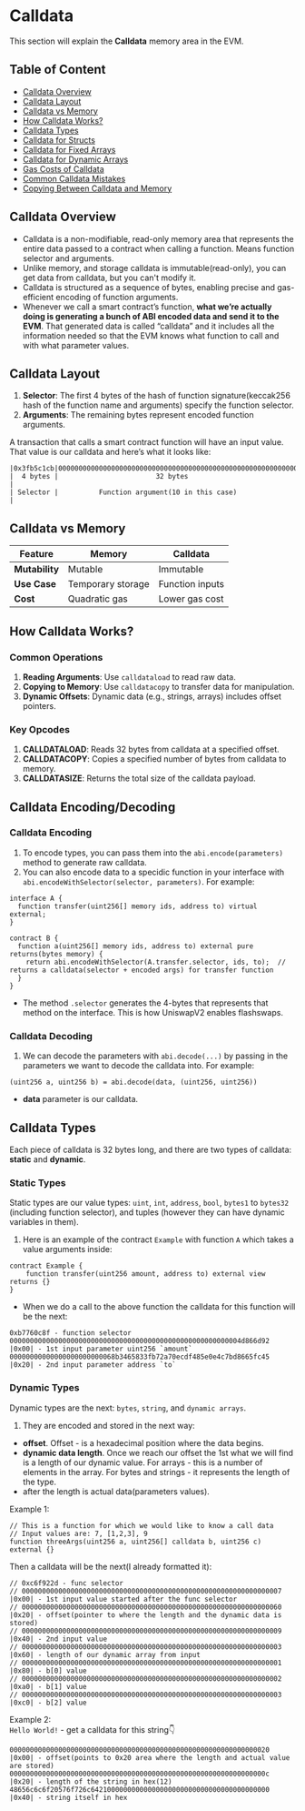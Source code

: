# Calldata
This section will explain the **Calldata** memory area in the EVM.

## Table of Content
* [Calldata Overview](#calldata-overview)
* [Calldata Layout](#calldata-layout)
* [Calldata vs Memory](#calldata-vs-memory)
* [How Calldata Works?](#how-calldata-works)
* [Calldata Types](#calldata-types)
* [Calldata for Structs](#calldata-for-structs)
* [Calldata for Fixed Arrays](#calldata-for-fixed-arrays)
* [Calldata for Dynamic Arrays](#calldata-for-dynamic-arrays)
* [Gas Costs of Calldata](#gas-costs-of-calldata)
* [Common Calldata Mistakes](#common-calldata-mistakes)
* [Copying Between Calldata and Memory](#copying-between-calldata-and-memory)

## Calldata Overview
- Calldata is a non-modifiable, read-only memory area that represents the entire data passed to a contract when calling a function. Means function selector and arguments.
- Unlike memory, and storage calldata is immutable(read-only), you can get data from calldata, but you can't modify it.
- Calldata is structured as a sequence of bytes, enabling precise and gas-efficient encoding of function arguments.
- Whenever we call a smart contract’s function, **what we’re actually doing is generating a bunch of ABI encoded data and send it to the EVM**. That generated data is called “calldata” and it includes all the information needed so that the EVM knows what function to call and with what parameter values.

## Calldata Layout
1. **Selector**: The first 4 bytes of the hash of function signature(keccak256 hash of the function name and arguments) specify the function selector.
2. **Arguments**: The remaining bytes represent encoded function arguments.

A transaction that calls a smart contract function will have an input value. That value is our calldata and here’s what it looks like:
```
|0x3fb5c1cb|000000000000000000000000000000000000000000000000000000000000000a|
|  4 bytes |                        32 bytes                                |
| Selector |          Function argument(10 in this case)                    |
```

## Calldata vs Memory
| Feature         | Memory           | Calldata       |
|------------------|------------------|----------------|
| **Mutability**   | Mutable          | Immutable      |
| **Use Case**     | Temporary storage | Function inputs |
| **Cost**         | Quadratic gas    | Lower gas cost |

## How Calldata Works?

### Common Operations
1. **Reading Arguments**: Use `calldataload` to read raw data.
2. **Copying to Memory**: Use `calldatacopy` to transfer data for manipulation.
3. **Dynamic Offsets**: Dynamic data (e.g., strings, arrays) includes offset pointers.

### Key Opcodes
1. **CALLDATALOAD**: Reads 32 bytes from calldata at a specified offset.
2. **CALLDATACOPY**: Copies a specified number of bytes from calldata to memory.
3. **CALLDATASIZE**: Returns the total size of the calldata payload.

## Calldata Encoding/Decoding

### Calldata Encoding
1. To encode types, you can pass them into the `abi.encode(parameters)` method to generate raw calldata.
2. You can also encode data to a specidic function in your interface with `abi.encodeWithSelector(selector, parameters)`. For example:
```
interface A {
  function transfer(uint256[] memory ids, address to) virtual external;
}

contract B {
  function a(uint256[] memory ids, address to) external pure returns(bytes memory) {
    return abi.encodeWithSelector(A.transfer.selector, ids, to);  // returns a calldata(selector + encoded args) for transfer function
  }
}
```
 - The method `.selector` generates the 4-bytes that represents that method on the interface. This is how UniswapV2 enables flashswaps.

### Calldata Decoding
1. We can decode the parameters with `abi.decode(...)` by passing in the parameters we want to decode the calldata into. For example:
```
(uint256 a, uint256 b) = abi.decode(data, (uint256, uint256))
```
 - **data** parameter is our calldata.

## Calldata Types
Each piece of calldata is 32 bytes long, and there are two types of calldata: **static** and **dynamic**.

###  Static Types
Static types are our value types: `uint`, `int`, `address`, `bool`, `bytes1` to `bytes32` (including function selector), and tuples (however they can have dynamic variables in them).
1. Here is an example of the contract `Example` with function `A` which takes a value arguments inside:
```
contract Example {
    function transfer(uint256 amount, address to) external view returns {}
}
```

 - When we do a call to the above function the calldata for this function will be the next:
 ```
 0xb7760c8f - function selector
 000000000000000000000000000000000000000000000000000000004d866d92 |0x00| - 1st input parameter uint256 `amount`
 00000000000000000000000068b3465833fb72a70ecdf485e0e4c7bd8665fc45 |0x20| - 2nd input parameter address `to`
 ```

###  Dynamic Types
Dynamic types are the next: `bytes`, `string`, and `dynamic arrays`.
1. They are encoded and stored in the next way:
 - **offset**. Offset - is a hexadecimal position where the data begins.
 - **dynamic data length**. Once we reach our offset the 1st what we will find is a length of our dynamic value. For arrays - this is a number of elements in the array. For bytes and strings - it represents the length of the type.
 - after the length is actual data(parameters values).
 
Example 1:
 ```
 // This is a function for which we would like to know a call data
 // Input values are: 7, [1,2,3], 9
 function threeArgs(uint256 a, uint256[] calldata b, uint256 c) external {}
 ```
Then a calldata will be the next(I already formatted it):
```
// 0xc6f922d - func selector
// 0000000000000000000000000000000000000000000000000000000000000007 |0x00| - 1st input value started after the func selector
// 0000000000000000000000000000000000000000000000000000000000000060 |0x20| - offset(pointer to where the length and the dynamic data is stored)
// 0000000000000000000000000000000000000000000000000000000000000009 |0x40| - 2nd input value 
// 0000000000000000000000000000000000000000000000000000000000000003 |0x60| - length of our dynamic array from input
// 0000000000000000000000000000000000000000000000000000000000000001 |0x80| - b[0] value
// 0000000000000000000000000000000000000000000000000000000000000002 |0xa0| - b[1] value
// 0000000000000000000000000000000000000000000000000000000000000003 |0xc0| - b[2] value
```

Example 2: \
`Hello World!` - get a calldata for this string👇
```
0000000000000000000000000000000000000000000000000000000000000020 |0x00| - offset(points to 0x20 area where the length and actual value are stored)
000000000000000000000000000000000000000000000000000000000000000c |0x20| - length of the string in hex(12)
48656c6c6f20576f726c64210000000000000000000000000000000000000000 |0x40| - string itself in hex
```